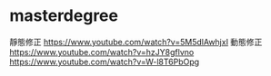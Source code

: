 # masterdegree
靜態修正
https://www.youtube.com/watch?v=5M5dlAwhjxI
動態修正
https://www.youtube.com/watch?v=hzJY8gflvno
https://www.youtube.com/watch?v=W-l8T6PbOpg
